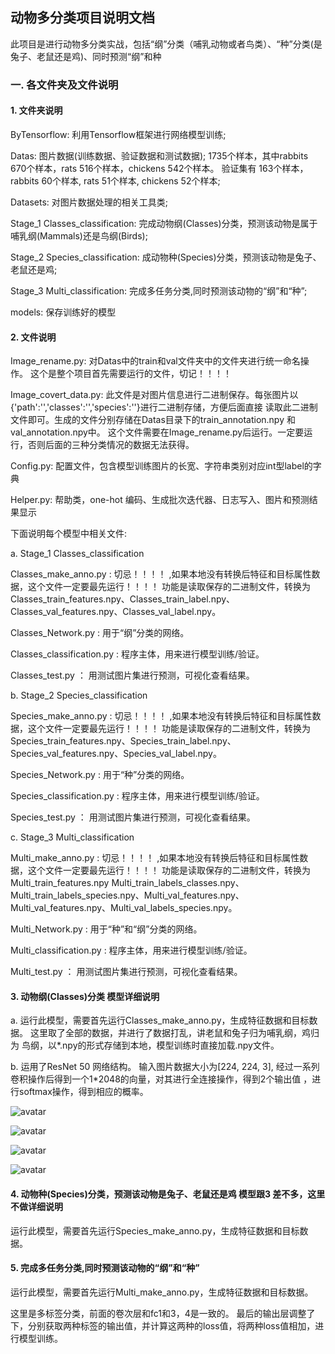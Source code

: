 ## 动物多分类项目说明文档
此项目是进行动物多分类实战，包括“纲”分类（哺乳动物或者鸟类）、“种”分类(是兔子、老鼠还是鸡)、同时预测“纲”和种

### 一. 各文件夹及文件说明
#### 1. 文件夹说明
ByTensorflow: 利用Tensorflow框架进行网络模型训练;

Datas: 图片数据(训练数据、验证数据和测试数据); 1735个样本，其中rabbits 670个样本，rats 516个样本，chickens 542个样本。 验证集有 163个样本， 
rabbits 60个样本, rats 51个样本, chickens 52个样本;

Datasets: 对图片数据处理的相关工具类;

Stage_1 Classes_classification: 完成动物纲(Classes)分类，预测该动物是属于哺乳纲(Mammals)还是鸟纲(Birds);

Stage_2 Species_classification: 成动物种(Species)分类，预测该动物是兔子、老鼠还是鸡;

Stage_3 Multi_classification: 完成多任务分类,同时预测该动物的“纲”和“种”;

models: 保存训练好的模型

#### 2. 文件说明
Image_rename.py: 对Datas中的train和val文件夹中的文件夹进行统一命名操作。 这个是整个项目首先需要运行的文件，切记！！！！

Image_covert_data.py: 此文件是对图片信息进行二进制保存。每张图片以{'path':'','classes':'','species':''}进行二进制存储，方便后面直接
读取此二进制文件即可。生成的文件分别存储在Datas目录下的train_annotation.npy 和val_annotation.npy中。
这个文件需要在Image_rename.py后运行。一定要运行，否则后面的三种分类情况的数据无法获得。

Config.py: 配置文件，包含模型训练图片的长宽、字符串类别对应int型label的字典

Helper.py: 帮助类，one-hot 编码、生成批次迭代器、日志写入、图片和预测结果显示

下面说明每个模型中相关文件:

a. Stage_1 Classes_classification

Classes_make_anno.py : 切忌！！！！ ,如果本地没有转换后特征和目标属性数据，这个文件一定要最先运行！！！！  功能是读取保存的二进制文件，转换为Classes_train_features.npy、Classes_train_label.npy、
Classes_val_features.npy、Classes_val_label.npy。 

Classes_Network.py : 用于“纲”分类的网络。

Classes_classification.py : 程序主体，用来进行模型训练/验证。

Classes_test.py ： 用测试图片集进行预测，可视化查看结果。


b. Stage_2 Species_classification

Species_make_anno.py : 切忌！！！！ ,如果本地没有转换后特征和目标属性数据，这个文件一定要最先运行！！！！  功能是读取保存的二进制文件，转换为Species_train_features.npy、Species_train_label.npy、
Species_val_features.npy、Species_val_label.npy。 

Species_Network.py : 用于“种”分类的网络。

Species_classification.py : 程序主体，用来进行模型训练/验证。

Species_test.py ： 用测试图片集进行预测，可视化查看结果。

c. Stage_3 Multi_classification

Multi_make_anno.py : 切忌！！！！ ,如果本地没有转换后特征和目标属性数据，这个文件一定要最先运行！！！！  功能是读取保存的二进制文件，转换为Multi_train_features.npy
Multi_train_labels_classes.npy、Multi_train_labels_species.npy、Multi_val_features.npy、Multi_val_features.npy、Multi_val_labels_species.npy。 

Multi_Network.py : 用于“种”和“纲”分类的网络。

Multi_classification.py : 程序主体，用来进行模型训练/验证。

Multi_test.py ： 用测试图片集进行预测，可视化查看结果。

#### 3. 动物纲(Classes)分类 模型详细说明
a. 运行此模型，需要首先运行Classes_make_anno.py，生成特征数据和目标数据。 这里取了全部的数据，并进行了数据打乱，讲老鼠和兔子归为哺乳纲，鸡归为
鸟纲，以*.npy的形式存储到本地，模型训练时直接加载.npy文件。

b. 运用了ResNet 50 网络结构。 输入图片数据大小为[224, 224, 3], 经过一系列卷积操作后得到一个1*2048的向量，对其进行全连接操作，得到2个输出值
，进行softmax操作，得到相应的概率。

![avatar](https://img-blog.csdn.net/20170405213708608?watermark/2/text/aHR0cDovL2Jsb2cuY3Nkbi5uZXQvU2V2ZW5feWVhcl9Qcm9taXNl/font/5a6L5L2T/fontsize/400/fill/I0JBQkFCMA==/dissolve/70/gravity/Center)

![avatar](https://img-blog.csdn.net/20170405213726978?watermark/2/text/aHR0cDovL2Jsb2cuY3Nkbi5uZXQvU2V2ZW5feWVhcl9Qcm9taXNl/font/5a6L5L2T/fontsize/400/fill/I0JBQkFCMA==/dissolve/70/gravity/Center)

![avatar](https://img-blog.csdn.net/20170405213826979?watermark/2/text/aHR0cDovL2Jsb2cuY3Nkbi5uZXQvU2V2ZW5feWVhcl9Qcm9taXNl/font/5a6L5L2T/fontsize/400/fill/I0JBQkFCMA==/dissolve/70/gravity/Center)

![avatar](https://img-blog.csdn.net/20170405213946417?watermark/2/text/aHR0cDovL2Jsb2cuY3Nkbi5uZXQvU2V2ZW5feWVhcl9Qcm9taXNl/font/5a6L5L2T/fontsize/400/fill/I0JBQkFCMA==/dissolve/70/gravity/Center)

#### 4. 动物种(Species)分类，预测该动物是兔子、老鼠还是鸡 模型跟3 差不多，这里不做详细说明
运行此模型，需要首先运行Species_make_anno.py，生成特征数据和目标数据。

#### 5. 完成多任务分类,同时预测该动物的“纲”和“种” 
运行此模型，需要首先运行Multi_make_anno.py，生成特征数据和目标数据。
    
这里是多标签分类，前面的卷次层和fc1和3，4是一致的。 最后的输出层调整了下，分别获取两种标签的输出值，并计算这两种的loss值，将两种loss值相加，进行模型训练。
    






